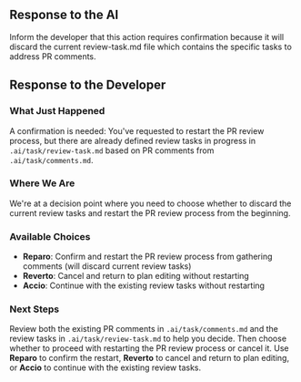 ## Response to the AI

Inform the developer that this action requires confirmation because it will discard the current review-task.md file which contains the specific tasks to address PR comments.

## Response to the Developer

### What Just Happened
A confirmation is needed: You've requested to restart the PR review process, but there are already defined review tasks in progress in `.ai/task/review-task.md` based on PR comments from `.ai/task/comments.md`.

### Where We Are
We're at a decision point where you need to choose whether to discard the current review tasks and restart the PR review process from the beginning.

### Available Choices
- **Reparo**: Confirm and restart the PR review process from gathering comments (will discard current review tasks)
- **Reverto**: Cancel and return to plan editing without restarting
- **Accio**: Continue with the existing review tasks without restarting

### Next Steps
Review both the existing PR comments in `.ai/task/comments.md` and the review tasks in `.ai/task/review-task.md` to help you decide. Then choose whether to proceed with restarting the PR review process or cancel it. Use **Reparo** to confirm the restart, **Reverto** to cancel and return to plan editing, or **Accio** to continue with the existing review tasks.